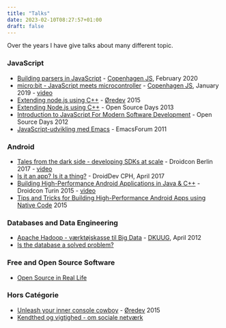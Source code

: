 ```yaml
---
title: "Talks"
date: 2023-02-10T08:27:57+01:00
draft: false
---
```


Over the years I have give talks about many different topic.

### JavaScript
* [Building parsers in JavaScript](buildingparsersinjavascript-200221073752.pdf) - [Copenhagen JS](https://copenhagenjs.dk), February 2020
* [micro:bit - JavaScript meets microcontroller](microbitandjavascript-190125061500.pdf) - [Copenhagen JS](https://copenhagenjs.dk), January 2019 - [video](https://www.youtube.com/watch?v=HYqxc_zjqMg&t=49s)
* [Extending node.js using C++](node-151107092256-lva1-app6891.pdf) - [Øredev](https://oredev.org/) 2015
* [Extending Node.js using C++](extending-nodejs-using-c-150418024335-conversion-gate01.pdf) - Open Source Days 2013
* [Introduction to JavaScript For Modern Software Development](osd12-js-120308092026-phpapp02.pdf) - Open Source Days 2012
* [JavaScript-udvikling med Emacs](js-emacs-120814073854-phpapp01.pdf) - EmacsForum 2011

### Android
* [Tales from the dark side - developing SDKs at scale](2017-09-05-kg-droidcon-berlin-170907153223.pdf) - Droidcon Berlin 2017 - [video](https://www.youtube.com/watch?v=pA1Mq-Z6NAM&t=38s)
* [Is it an app? Is it a thing?](android-things-170423065108.pdf) - DroidDev CPH, April 2017
* [Building High-Performance Android Applications in Java & C++](building-high-performance-android-apps-in-java-and-c++.pdf) - Droidcon Turin 2015 - [video](https://www.youtube.com/watch?v=CXkQt6LSPeI)
* [Tips and Tricks for Building High-Performance Android Apps using Native Code](tips-n-tricks-building-android-apps-with-native-code.pdf) 2015

### Databases and Data Engineering
* [Apache Hadoop - værktøjskasse til Big Data](dkuug-21aug2012-120823031713-phpapp02.pdf) - [DKUUG](http://www.dkuug.dk/), April 2012
* [Is the database a solved problem?](is-the-database-a-solved-problem.pdf)

### Free and Open Source Software
* [Open Source in Real Life](open-source-in-real-life-191022064452.pdf)

### Hors Catégorie
* [Unleash your inner console cowboy](consolecowboy-151107092035-lva1-app6892.pdf) - [Øredev](https://oredev.org/) 2015
* [Kendthed og vigtighed - om sociale netværk](sociale-netvrk-140930085739-phpapp01.pdf)
